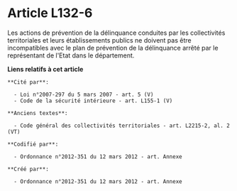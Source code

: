 # Article L132-6

Les actions de prévention de la délinquance conduites par les collectivités territoriales et leurs établissements publics ne
doivent pas être incompatibles avec le plan de prévention de la délinquance arrêté par le représentant de l'Etat dans le
département.

**Liens relatifs à cet article**

	**Cité par**:

	  - Loi n°2007-297 du 5 mars 2007 - art. 5 (V)
	  - Code de la sécurité intérieure - art. L155-1 (V)

	**Anciens textes**:

	  - Code général des collectivités territoriales - art. L2215-2, al. 2 (VT)

	**Codifié par**:

	  - Ordonnance n°2012-351 du 12 mars 2012 - art. Annexe

	**Créé par**:

	  - Ordonnance n°2012-351 du 12 mars 2012 - art. Annexe
